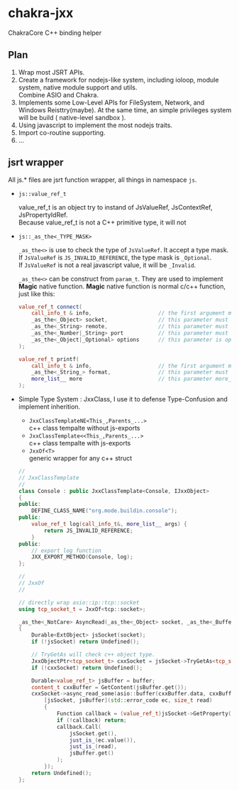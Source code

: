 # chakra-jxx
ChakraCore C++ binding helper

## Plan

1. Wrap most JSRT APIs.
2. Create a framework for nodejs-like system, including ioloop, module system, native module support and utils.  
   Combine ASIO and Chakra.
3. Implements some Low-Level APIs for FileSystem, Network, and Windows Reisttry(maybe). At the same time, an simple
   privileges system will be build ( native-level sandbox ).
4. Using javascript to implement the most nodejs traits.
5. Import co-routine supporting.
6. ...

## jsrt wrapper

All js.* files are jsrt function wrapper, all things in namespace `js`.

- `js::value_ref_t`
  
  value_ref_t is an object try to instand of JsValueRef, JsContextRef, JsPropertyIdRef.   
  Because value_ref_t is not a C++ primitive type, it will not 

- `js::_as_the<_TYPE_MASK>`

    `_as_the<>` is use to check the type of `JsValueRef`. It accept a type mask.  
    If `JsValueRef` is `JS_INVALID_REFERENCE`, the type mask is `_Optional`.  
    If `JsValueRef` is not a real javascript value, it will be `_Invalid`.  

    `_as_the<>` can be construct from `param_t`. They are used to implement **Magic** native function.
    **Magic** native function is normal c/c++ function, just like this:
    ```C++
    value_ref_t connect( 
        call_info_t & info,                     // the first argument must be call_info_t.
        _as_the<_Object> socket,                // this parameter must be a javascript Object.
        _as_the<_String> remote,                // this parameter must be a javascript string(not String Object).
        _as_the<_Number|_String> port           // this parameter must be a javascript Number or string.
        _as_the<_Object|_Optional> options      // this parameter is optional, if it is set, it must be Object.
    );

    value_ref_t printf( 
        call_info_t & info,                     // the first argument must be call_info_t.
        _as_the<_String_> format,               // this parameter must be a javascript string.
        more_list__ more                        // this parameter more_list__ is an array of rest arguments.
    );
    ```

- Simple Type System : JxxClass, I use it to defense Type-Confusion and implement inherition.

    - `JxxClassTemplateNE<This_,Parents_...>`  
        c++ class tempalte without js-exports
    - `JxxClassTemplate<<This_,Parents_...>`  
        c++ class tempalte with js-exports
    - `JxxOf<T>`                                  
        generic wrapper for any c++ struct

    ```C++
    //
    // JxxClassTemplate
    //
    class Console : public JxxClassTemplate<Console, IJxxObject> 
    {
    public:
        DEFINE_CLASS_NAME("org.mode.buildin.console");
    public:
        value_ref_t log(call_info_t&, more_list__ args) { 
            return JS_INVALID_REFERENCE;
        }
    public:
        // export log function
        JXX_EXPORT_METHOD(Console, log);            
    };

    //
    // JxxOf
    //

    // directly wrap asio::ip::tcp::socket
    using tcp_socket_t = JxxOf<tcp::socket>;        

    _as_the<_NotCare> AsyncRead(_as_the<_Object> socket, _as_the<_BufferLike> buffer)
    {
        Durable<ExtObject> jsSocket(socket);
        if (!jsSocket) return Undefined();

        // TryGetAs will check c++ object type.
        JxxObjectPtr<tcp_socket_t> cxxSocket = jsSocket->TryGetAs<tcp_socket_t>();
        if (!cxxSocket) return Undefined();

        Durable<value_ref_t> jsBuffer = buffer;
        content_t cxxBuffer = GetContent(jsBuffer.get());
        cxxSocket->async_read_some(asio::buffer(cxxBuffer.data, cxxBuffer.size),
            [jsSocket, jsBuffer](std::error_code ec, size_t read)
            {
                Function callback = (value_ref_t)jsSocket->GetProperty("onData");
                if (!callback) return;
                callback.Call(
                    jsSocket.get(),
                    just_is_(ec.value()),
                    just_is_(read),
                    jsBuffer.get()
                );
            });
        return Undefined();
    };
    ```
